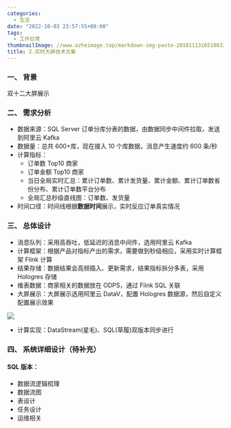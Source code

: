 ```yaml
---
categories:
  - 生活
date: "2022-10-03 23:57:55+08:00"
tags:
  - 工作日常
thumbnailImage: //www.azheimage.top/markdown-img-paste-2018111316510833.png
title: 2.实时大屏技术方案
---
```


### 一、 背景

双十二大屏展示

<!--more-->

### 二、 需求分析

- 数据来源：SQL Server 订单分库分表的数据，由数据同步中间件拉取，发送到阿里云 Kafka
- 数据量：总共 600+库，现在接入 10 个库数据，消息产生速度约 600 条/秒
- 计算指标：
  - 订单数 Top10 商家
  - 订单金额 Top10 商家
  - 当日全局实时汇总：累计订单数、累计发货量、累计金额、累计订单数省份分布、累计订单数平台分布
  - 全局汇总秒级直线图：订单数、发货量
- 时间口径：时间线根据**数据时间**展示，实时反应订单真实情况

### 三、 总体设计

- 消息队列：采用高吞吐，低延迟的消息中间件，选用阿里云 Kafka
- 计算框架：根据产品对指标产出的需求，需要做到秒级相应，采用实时计算框架 Flink 计算
- 结果存储：数据结果会高频插入、更新需求，结果指标拆分多表，采用 Hologres 存储
- 维表数据：商家相关的数据放在 ODPS，通过 Flink SQL 关联
- 大屏展示：大屏展示选用阿里云 DataV，配置 Hologres 数据源，然后自定义配置展示效果

![](https://www.azheimage.top/markdown-img-paste-20211111153706774.png)

- 计算实现：DataStream(星毛)、SQL(草履)双版本同步进行

### 四、 系统详细设计（待补充）

#### SQL 版本：

- 数据流逻辑梳理
- 数据流图
- 表设计
- 任务设计
- 运维相关
